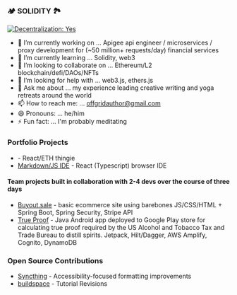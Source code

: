 ### 🏕 SOLIDITY 🏞

[![Decentralization: Yes](https://img.shields.io/badge/Decentralization:-Yes-GREEN.svg)](https://shields.io/)

- 🔭 I’m currently working on ... Apigee api engineer / microservices / proxy development for (~50 million+ requests/day) financial services
- 🌱 I’m currently learning ... Solidity, web3
- 👯 I’m looking to collaborate on ... Ethereum/L2 blockchain/defi/DAOs/NFTs
- 🤔 I’m looking for help with ... web3.js, ethers.js
- 💬 Ask me about ... my experience leading creative writing and yoga retreats around the world
- 📫 How to reach me: ... offgridauthor@gmail.com
- 😄 Pronouns: ... he/him
- ⚡ Fun fact: ... I'm probably meditating


### Portfolio Projects

- []() - React/ETH thingie
- [Markdown/JS IDE](https://github.com/offgridauthor/react-widgets/blob/main/jbook/jbook) - React (Typescript) browser IDE

#### Team projects built in collaboration with 2-4 devs over the course of three days

- [Buyout.sale](https://github.com/team-plains/buyout) - basic ecommerce site using barebones JS/CSS/HTML + Spring Boot, Spring Security, Stripe API
- [True Proof](https://github.com/TrueProofTeam/true-proof) - Java Android app deployed to Google Play store for calculating true proof required by the US Alcohol and Tobacco Tax and Trade Bureau to distill spirits. Jetpack, Hilt/Dagger, AWS Amplify, Cognito, DynamoDB

### Open Source Contributions

- [Syncthing](https://github.com/syncthing/syncthing-android/issues/1625) - Accessibility-focused formatting improvements
- [buildspace](https://github.com/buildspace/buildspace-projects/pull/267) - Tutorial Revisions

